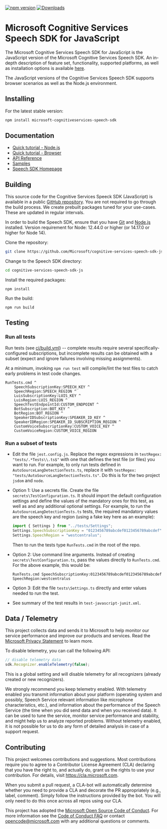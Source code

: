 [![npm version](https://badge.fury.io/js/microsoft-cognitiveservices-speech-sdk.svg)](https://badge.fury.io/js/microsoft-cognitiveservices-speech-sdk)
[![Downloads](https://img.shields.io/npm/dm/microsoft-cognitiveservices-speech-sdk.svg)](https://www.npmjs.com/package/microsoft-cognitiveservices-speech-sdk)

# Microsoft Cognitive Services Speech SDK for JavaScript

The Microsoft Cognitive Services Speech SDK for JavaScript is the JavaScript version of the Microsoft Cognitive Services Speech SDK. An in-depth description of feature set, functionality, supported platforms, as well as installation options is available [here](https://aka.ms/csspeech).

The JavaScript versions of the Cognitive Services Speech SDK supports browser scenarios as well as the Node.js environment.

## Installing

For the latest stable version:

```bash
npm install microsoft-cognitiveservices-speech-sdk
```

## Documentation

* [Quick tutorial - Node.js](https://docs.microsoft.com/azure/cognitive-services/speech-service/quickstart-js-node)
* [Quick tutorial - Browser](https://docs.microsoft.com/azure/cognitive-services/speech-service/quickstart-js-browser)
* [API Reference](https://aka.ms/csspeech/javascriptref)
* [Samples](https://aka.ms/csspeech/samples)
* [Speech SDK Homepage](https://aka.ms/csspeech)

## Building

This source code for the Cognitive Services Speeck SDK (JavaScript) is available in a public [GitHub repository](https://github.com/Microsoft/cognitive-services-speech-sdk-js). You are not required to go through the build process. We create prebuilt packages tuned for your use-cases. These are updated in regular intervals.

In order to build the Speech SDK, ensure that you have [Git](https://git-scm.com/downloads) and [Node.js](https://nodejs.org/) installed. Version requirement for Node: 12.44.0 or higher (or 14.17.0 or higher for Node 14).

Clone the repository:

```bash
git clone https://github.com/Microsoft/cognitive-services-speech-sdk-js
```

Change to the Speech SDK directory:

```bash
cd cognitive-services-speech-sdk-js
```

Install the required packages:

```
npm install
```

Run the build:

```
npm run build
```

## Testing

### Run all tests

Run tests (see [ci/build.yml](ci/build.yml)) -- complete results require several specifically-configured subscriptions, but incomplete results can be obtained with a subset (expect and ignore failures involving missing assignments).

At a minimum, invoking `npm run test` will compile/lint the test files to catch early problems in test code changes.

    RunTests.cmd ^
        SpeechSubscriptionKey:SPEECH_KEY ^
        SpeechRegion:SPEECH_REGION ^
        LuisSubscriptionKey:LUIS_KEY ^
        LuisRegion:LUIS_REGION ^
        SpeechTestEndpointId:CUSTOM_ENDPOINT ^
        BotSubscription:BOT_KEY ^
        BotRegion:BOT_REGION ^
        SpeakerIDSubscriptionKey:SPEAKER_ID_KEY ^
        SpeakerIDRegion:SPEAKER_ID_SUBSCRIPTION_REGION ^
        CustomVoiceSubscriptionKey:CUSTOM_VOICE_KEY ^
        CustomVoiceRegion:CUSTOM_VOICE_REGION

### Run a subset of tests

* Edit the file `jest.config.js`. Replace the regex expressions in `testRegex: "tests/.*Tests\\.ts$"` with one that defines the test file (or files)
you want to run. For example, to only run tests defined in `AutoSourceLangDetectionTests.ts`, replace it with `testRegex: "tests/AutoSourceLangDetectionTests.ts"`. Do this is for the two project `jsdom` and `node`.

* Option 1: Use a secrets file. Create the file `secrets\TestConfiguration.ts`. It should import the default configuration settings and define the values of the mandatory ones for this test, as well as and any additional optional settings. For example, to run the `AutoSourceLangDetectionTests.ts` tests, the required mandatory values are the speech key and region (using a fake key here as an example):
    ```javascript
    import { Settings } from "../tests/Settings";
    Settings.SpeechSubscriptionKey = "0123456789abcdef0123456789abcdef";
    Settings.SpeechRegion = "westcentralus"; 
    ```
    Then to run the tests type `RunTests.cmd` in the root of the repo.

* Option 2: Use command line arguments. Instead of creating `secrets\TestConfiguration.ts`, pass the values directly to `RunTests.cmd`. For the above example, this would be:
    ```
    RunTests.cmd SpeechSubscriptionKey:0123456789abcdef0123456789abcdef SpeechRegion:westcentralus
    ```
* Option 3: Edit the file `tests\Settings.ts` directly and enter values needed to run the test.

* See summary of the test results in `test-javascript-junit.xml`.

## Data / Telemetry

This project collects data and sends it to Microsoft to help monitor our service performance and improve our products and services. Read the [Microsoft
Privacy Statement](https://aka.ms/csspeech/privacy) to learn more.

To disable telemetry, you can call the following API:

```javascript
// disable telemetry data
sdk.Recognizer.enableTelemetry(false);
```

This is a global setting and will disable telemetry for all recognizers (already created or new recognizers).

We strongly recommend you keep telemetry enabled. With telemetry enabled you transmit information about your platform (operating system and possibly, Speech Service relevant information like microphone characteristics, etc.), and information about the performance of the Speech Service (the time when you did send data and when you received data). It can be used to tune the service, monitor service performance and stability, and might help us to analyze reported problems. Without telemetry enabled, it is not possible for us to do any form of detailed analysis in case of a support request.

## Contributing

This project welcomes contributions and suggestions.  Most contributions require you to agree to a Contributor License Agreement (CLA) declaring that you have the right to, and actually do, grant us
the rights to use your contribution. For details, visit https://cla.microsoft.com.

When you submit a pull request, a CLA-bot will automatically determine whether you need to provide a CLA and decorate the PR appropriately (e.g., label, comment). Simply follow the instructions
provided by the bot. You will only need to do this once across all repos using our CLA.

This project has adopted the [Microsoft Open Source Code of Conduct](https://opensource.microsoft.com/codeofconduct/).
For more information see the [Code of Conduct FAQ](https://opensource.microsoft.com/codeofconduct/faq/) or
contact [opencode@microsoft.com](mailto:opencode@microsoft.com) with any additional questions or comments.
